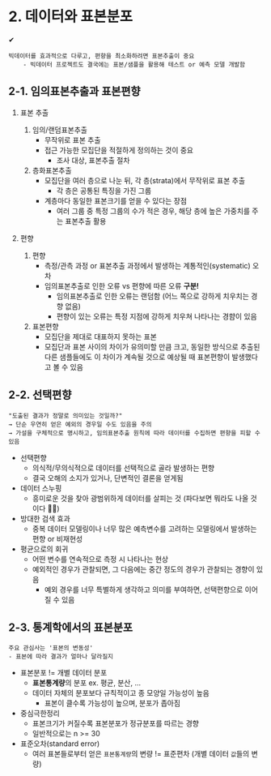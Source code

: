 # 2. 데이터와 표본분포
✔	
```
빅데이터를 효과적으로 다루고, 편향을 최소화하려면 표본추출이 중요
	- 빅데이터 프로젝트도 결국에는 표본/샘플을 활용해 테스트 or 예측 모델 개발함
```

## 2-1. 임의표본추출과 표본편향
1. 표본 추출
	1. 임의/랜덤표본추출
		- 무작위로 표본 추출
		- 접근 가능한 모집단을 적절하게 정의하는 것이 중요
			- 조사 대상, 표본추출 절차
	2. 층화표본추출
		- 모집단을 여러 층으로 나눈 뒤, 각 층(strata)에서 무작위로 표본 추출
			- 각 층은 공통된 특징을 가진 그룹
		- 계층마다 동일한 표본크기를 얻을 수 있다는 장점
			- 여러 그룹 중 특정 그룹의 수가 적은 경우, 해당 층에 높은 가중치를 주는 표본추출 활용

2. 편향
	1. 편향
		- 측정/관측 과정 or 표본추출 과정에서 발생하는 계통적인(systematic) 오차
		- 임의표본추출로 인한 오류 vs 편향에 따른 오류 **구분!**
			- 임의표본추출로 인한 오류는 랜덤함 (어느 쪽으로 강하게 치우치는 경향 없음)
			- 편향이 있는 오류는 특정 지점에 강하게 치우쳐 나타나는 경햠이 있음 
	2. 표본편향
		- 모집단을 제대로 대표하지 못하는 표본
		- 모집단과 표본 사이의 차이가 유의미할 만큼 크고, 동일한 방식으로 추출된 다른 샘플들에도 이 차이가 계속될 것으로 예상될 때 표본편향이 발생했다고 볼 수 있음


## 2-2. 선택편향
```
"도출된 결과가 정말로 의미있는 것일까?"
→ 단순 우연히 얻은 예외의 경우일 수도 있음을 주의
→ 가설을 구체적으로 명시하고, 임의표본추출 원칙에 따라 데이터를 수집하면 편향을 피할 수 있음
```
- 선택편향
	- 의식적/무의식적으로 데이터를 선택적으로 골라 발생하는 편향
	- 결국 오해의 소지가 있거나, 단변적인 결론을 얻게됨
- 데이터 스누핑
	- 흥미로운 것을 찾아 광범위하게 데이터를 살피는 것 (파다보면 뭐라도 나올 것이다 🤷‍♀️)
- 방대한 검색 효과
	- 중복 데이터 모델링이나 너무 많은 예측변수를 고려하는 모델링에서 발생하는 편향 or 비재현성
- 평균으로의 회귀
	- 어떤 변수를 연속적으로 측정 시 나타나는 현상
	- 예외적인 경우가 관찰되면, 그 다음에는 중간 정도의 경우가 관찰되는 경향이 있음
		- 예외 경우를 너무 특별하게 생각하고 의미를 부여하면, 선택편향으로 이어질 수 있음


## 2-3. 통계학에서의 표본분포
``` 
주요 관심사는 '표본의 변동성' 
- 표본에 따라 결과가 얼마나 달라질지
```
- 표본분포   != 개별 데이터 분포
	- **표본통계량**의 분포 ex. 평균, 분산, ...
	- 데이터 자체의 분포보다 규칙적이고 종 모양일 가능성이 높음 
		- 표본이 클수록 가능성이 높으며, 분포가 좁아짐
- 중심극한정리
	- 표본크기가 커질수록 표본분포가 정규분포를 따르는 경향
	- 일반적으로는 n >= 30
- 표준오차(standard error)
	- 여러 표본들로부터 얻은 `표본통계량`의 변량  != 표준편차 (개별 데이터 `값`들의 변량)







